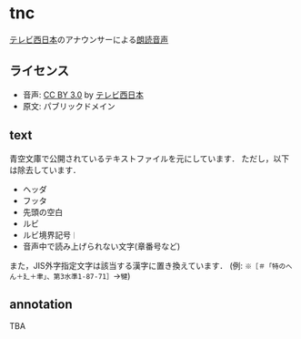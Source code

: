 # tnc

[テレビ西日本](https://www.tnc.co.jp/)のアナウンサーによる[朗読音声](https://www.tnc.co.jp/forchildren/roudoku)

## ライセンス

- 音声: [CC BY 3.0](https://creativecommons.org/licenses/by/3.0/deed.ja) by [テレビ西日本](https://www.tnc.co.jp/)
- 原文: パブリックドメイン

## text

青空文庫で公開されているテキストファイルを元にしています．
ただし，以下は除去しています．

- ヘッダ
- フッタ
- 先頭の空白
- ルビ
- ルビ境界記号``｜``
- 音声中で読み上げられない文字(章番号など)

また，JIS外字指定文字は該当する漢字に置き換えています．
(例: ``※［＃「特のへん＋廴＋聿」、第3水準1-87-71］``→``犍``)

## annotation

TBA
